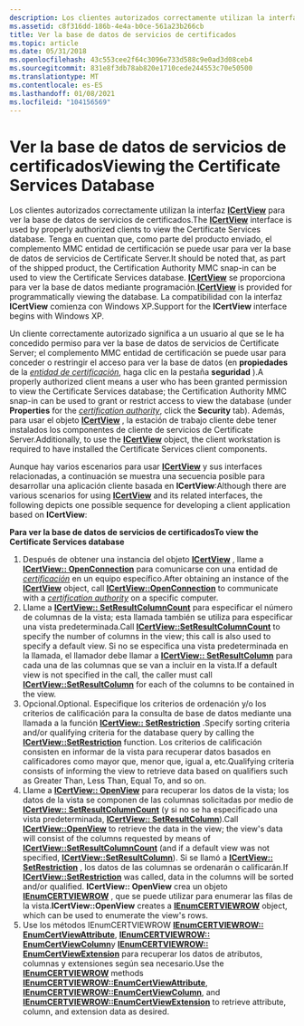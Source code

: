 ```yaml
---
description: Los clientes autorizados correctamente utilizan la interfaz ICertView para ver la base de datos de servicios de certificados.
ms.assetid: c8f316dd-186b-4e4a-b0ce-561a23b266cb
title: Ver la base de datos de servicios de certificados
ms.topic: article
ms.date: 05/31/2018
ms.openlocfilehash: 43c553cee2f64c3096e733d588c9e0ad3d08ceb4
ms.sourcegitcommit: 831e8f3db78ab820e1710cede244553c70e50500
ms.translationtype: MT
ms.contentlocale: es-ES
ms.lasthandoff: 01/08/2021
ms.locfileid: "104156569"
---
```

# <a name="viewing-the-certificate-services-database"></a><span data-ttu-id="35504-103">Ver la base de datos de servicios de certificados</span><span class="sxs-lookup"><span data-stu-id="35504-103">Viewing the Certificate Services Database</span></span>

<span data-ttu-id="35504-104">Los clientes autorizados correctamente utilizan la interfaz [**ICertView**](/windows/desktop/api/Certview/nn-certview-icertview) para ver la base de datos de servicios de certificados.</span><span class="sxs-lookup"><span data-stu-id="35504-104">The [**ICertView**](/windows/desktop/api/Certview/nn-certview-icertview) interface is used by properly authorized clients to view the Certificate Services database.</span></span> <span data-ttu-id="35504-105">Tenga en cuentan que, como parte del producto enviado, el complemento MMC entidad de certificación se puede usar para ver la base de datos de servicios de Certificate Server.</span><span class="sxs-lookup"><span data-stu-id="35504-105">It should be noted that, as part of the shipped product, the Certification Authority MMC snap-in can be used to view the Certificate Services database.</span></span> <span data-ttu-id="35504-106">[**ICertView**](/windows/desktop/api/Certview/nn-certview-icertview) se proporciona para ver la base de datos mediante programación.</span><span class="sxs-lookup"><span data-stu-id="35504-106">[**ICertView**](/windows/desktop/api/Certview/nn-certview-icertview) is provided for programmatically viewing the database.</span></span> <span data-ttu-id="35504-107">La compatibilidad con la interfaz **ICertView** comienza con Windows XP.</span><span class="sxs-lookup"><span data-stu-id="35504-107">Support for the **ICertView** interface begins with Windows XP.</span></span>

<span data-ttu-id="35504-108">Un cliente correctamente autorizado significa a un usuario al que se le ha concedido permiso para ver la base de datos de servicios de Certificate Server; el complemento MMC entidad de certificación se puede usar para conceder o restringir el acceso para ver la base de datos (en **propiedades** de la [*entidad de certificación*](../secgloss/c-gly.md), haga clic en la pestaña **seguridad** ).</span><span class="sxs-lookup"><span data-stu-id="35504-108">A properly authorized client means a user who has been granted permission to view the Certificate Services database; the Certification Authority MMC snap-in can be used to grant or restrict access to view the database (under **Properties** for the [*certification authority*](../secgloss/c-gly.md), click the **Security** tab).</span></span> <span data-ttu-id="35504-109">Además, para usar el objeto [**ICertView**](/windows/desktop/api/Certview/nn-certview-icertview) , la estación de trabajo cliente debe tener instalados los componentes de cliente de servicios de Certificate Server.</span><span class="sxs-lookup"><span data-stu-id="35504-109">Additionally, to use the [**ICertView**](/windows/desktop/api/Certview/nn-certview-icertview) object, the client workstation is required to have installed the Certificate Services client components.</span></span>

<span data-ttu-id="35504-110">Aunque hay varios escenarios para usar [**ICertView**](/windows/desktop/api/Certview/nn-certview-icertview) y sus interfaces relacionadas, a continuación se muestra una secuencia posible para desarrollar una aplicación cliente basada en **ICertView**:</span><span class="sxs-lookup"><span data-stu-id="35504-110">Although there are various scenarios for using [**ICertView**](/windows/desktop/api/Certview/nn-certview-icertview) and its related interfaces, the following depicts one possible sequence for developing a client application based on **ICertView**:</span></span>

<span data-ttu-id="35504-111">**Para ver la base de datos de servicios de certificados**</span><span class="sxs-lookup"><span data-stu-id="35504-111">**To view the Certificate Services database**</span></span>

1.  <span data-ttu-id="35504-112">Después de obtener una instancia del objeto [**ICertView**](/windows/desktop/api/Certview/nn-certview-icertview) , llame a [**ICertView:: OpenConnection**](/windows/desktop/api/Certview/nf-certview-icertview-openconnection) para comunicarse con una entidad de [*certificación*](../secgloss/c-gly.md) en un equipo específico.</span><span class="sxs-lookup"><span data-stu-id="35504-112">After obtaining an instance of the [**ICertView**](/windows/desktop/api/Certview/nn-certview-icertview) object, call [**ICertView::OpenConnection**](/windows/desktop/api/Certview/nf-certview-icertview-openconnection) to communicate with a [*certification authority*](../secgloss/c-gly.md) on a specific computer.</span></span>
2.  <span data-ttu-id="35504-113">Llame a [**ICertView:: SetResultColumnCount**](/windows/desktop/api/Certview/nf-certview-icertview-setresultcolumncount) para especificar el número de columnas de la vista; esta llamada también se utiliza para especificar una vista predeterminada.</span><span class="sxs-lookup"><span data-stu-id="35504-113">Call [**ICertView::SetResultColumnCount**](/windows/desktop/api/Certview/nf-certview-icertview-setresultcolumncount) to specify the number of columns in the view; this call is also used to specify a default view.</span></span> <span data-ttu-id="35504-114">Si no se especifica una vista predeterminada en la llamada, el llamador debe llamar a [**ICertView:: SetResultColumn**](/windows/desktop/api/Certview/nf-certview-icertview-setresultcolumn) para cada una de las columnas que se van a incluir en la vista.</span><span class="sxs-lookup"><span data-stu-id="35504-114">If a default view is not specified in the call, the caller must call [**ICertView::SetResultColumn**](/windows/desktop/api/Certview/nf-certview-icertview-setresultcolumn) for each of the columns to be contained in the view.</span></span>
3.  <span data-ttu-id="35504-115">Opcional.</span><span class="sxs-lookup"><span data-stu-id="35504-115">Optional.</span></span> <span data-ttu-id="35504-116">Especifique los criterios de ordenación y/o los criterios de calificación para la consulta de base de datos mediante una llamada a la función [**ICertView:: SetRestriction**](/windows/desktop/api/Certview/nf-certview-icertview-setrestriction) .</span><span class="sxs-lookup"><span data-stu-id="35504-116">Specify sorting criteria and/or qualifying criteria for the database query by calling the [**ICertView::SetRestriction**](/windows/desktop/api/Certview/nf-certview-icertview-setrestriction) function.</span></span> <span data-ttu-id="35504-117">Los criterios de calificación consisten en informar de la vista para recuperar datos basados en calificadores como mayor que, menor que, igual a, etc.</span><span class="sxs-lookup"><span data-stu-id="35504-117">Qualifying criteria consists of informing the view to retrieve data based on qualifiers such as Greater Than, Less Than, Equal To, and so on.</span></span>
4.  <span data-ttu-id="35504-118">Llame a [**ICertView:: OpenView**](/windows/desktop/api/Certview/nf-certview-icertview-openview) para recuperar los datos de la vista; los datos de la vista se componen de las columnas solicitadas por medio de [**ICertView:: SetResultColumnCount**](/windows/desktop/api/Certview/nf-certview-icertview-setresultcolumncount) (y si no se ha especificado una vista predeterminada, [**ICertView:: SetResultColumn**](/windows/desktop/api/Certview/nf-certview-icertview-setresultcolumn)).</span><span class="sxs-lookup"><span data-stu-id="35504-118">Call [**ICertView::OpenView**](/windows/desktop/api/Certview/nf-certview-icertview-openview) to retrieve the data in the view; the view's data will consist of the columns requested by means of [**ICertView::SetResultColumnCount**](/windows/desktop/api/Certview/nf-certview-icertview-setresultcolumncount) (and if a default view was not specified, [**ICertView::SetResultColumn**](/windows/desktop/api/Certview/nf-certview-icertview-setresultcolumn)).</span></span> <span data-ttu-id="35504-119">Si se llamó a [**ICertView:: SetRestriction**](/windows/desktop/api/Certview/nf-certview-icertview-setrestriction) , los datos de las columnas se ordenarán o calificarán.</span><span class="sxs-lookup"><span data-stu-id="35504-119">If [**ICertView::SetRestriction**](/windows/desktop/api/Certview/nf-certview-icertview-setrestriction) was called, data in the columns will be sorted and/or qualified.</span></span> <span data-ttu-id="35504-120">**ICertView:: OpenView** crea un objeto [**IEnumCERTVIEWROW**](/windows/desktop/api/Certview/nn-certview-ienumcertviewrow) , que se puede utilizar para enumerar las filas de la vista.</span><span class="sxs-lookup"><span data-stu-id="35504-120">**ICertView::OpenView** creates a [**IEnumCERTVIEWROW**](/windows/desktop/api/Certview/nn-certview-ienumcertviewrow) object, which can be used to enumerate the view's rows.</span></span>
5.  <span data-ttu-id="35504-121">Use los [](/windows/desktop/api/Certview/nn-certview-ienumcertviewrow) métodos IEnumCERTVIEWROW [**IEnumCERTVIEWROW:: EnumCertViewAttribute**](/windows/desktop/api/Certview/nf-certview-ienumcertviewrow-enumcertviewattribute), [**IEnumCERTVIEWROW:: EnumCertViewColumn**](/windows/desktop/api/Certview/nf-certview-ienumcertviewrow-enumcertviewcolumn)y [**IEnumCERTVIEWROW:: EnumCertViewExtension**](/windows/desktop/api/Certview/nf-certview-ienumcertviewrow-enumcertviewextension) para recuperar los datos de atributos, columnas y extensiones según sea necesario.</span><span class="sxs-lookup"><span data-stu-id="35504-121">Use the [**IEnumCERTVIEWROW**](/windows/desktop/api/Certview/nn-certview-ienumcertviewrow) methods [**IEnumCERTVIEWROW::EnumCertViewAttribute**](/windows/desktop/api/Certview/nf-certview-ienumcertviewrow-enumcertviewattribute), [**IEnumCERTVIEWROW::EnumCertViewColumn**](/windows/desktop/api/Certview/nf-certview-ienumcertviewrow-enumcertviewcolumn), and [**IEnumCERTVIEWROW::EnumCertViewExtension**](/windows/desktop/api/Certview/nf-certview-ienumcertviewrow-enumcertviewextension) to retrieve attribute, column, and extension data as desired.</span></span>

 

 
